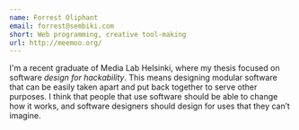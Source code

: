 ```yaml
---
name: Forrest Oliphant
email: forrest@sembiki.com
short: Web programming, creative tool-making
url: http://meemoo.org/
---
```

I'm a recent graduate of Media Lab Helsinki, where my thesis focused on software *design for hackability*. This means designing modular software that can be easily taken apart and put back together to serve other purposes. I think that people that use software should be able to change how it works, and software designers should design for uses that they can’t imagine.
